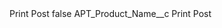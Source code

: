 <?xml version="1.0" encoding="UTF-8"?>
<CustomMetadata xmlns="http://soap.sforce.com/2006/04/metadata" xmlns:xsi="http://www.w3.org/2001/XMLSchema-instance" xmlns:xsd="http://www.w3.org/2001/XMLSchema">
    <label>Print Post</label>
    <protected>false</protected>
    <values>
        <field>APT_Product_Name__c</field>
        <value xsi:type="xsd:string">Print Post</value>
    </values>
</CustomMetadata>
